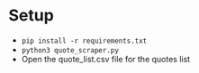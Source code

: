 # Setup

* `pip install -r requirements.txt`
* `python3 quote_scraper.py`
* Open the quote_list.csv file for the quotes list